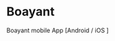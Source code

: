 # Boayant
<!-- [![melos](https://img.shields.io/badge/maintained%20with-melos-f700ff.svg?style=flat-square)](https://github.com/invertase/melos) -->

Boayant mobile App [Android / iOS ] 
